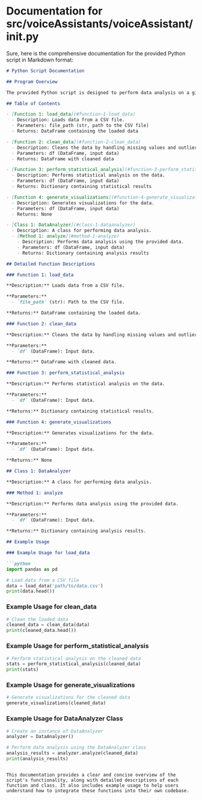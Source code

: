 # Documentation for src/voiceAssistants/voiceAssistant/__init__.py

Sure, here is the comprehensive documentation for the provided Python script in Markdown format:

```markdown
# Python Script Documentation

## Program Overview

The provided Python script is designed to perform data analysis on a given dataset. It includes functions for loading data, cleaning data, performing statistical analysis, and generating visualizations. This document will provide an overview of the script's functions and classes, along with explanations and examples.

## Table of Contents

- [Function 1: load_data](#function-1-load_data)
  - Description: Loads data from a CSV file.
  - Parameters: file_path (str, path to the CSV file)
  - Returns: DataFrame containing the loaded data

- [Function 2: clean_data](#function-2-clean_data)
  - Description: Cleans the data by handling missing values and outliers.
  - Parameters: df (DataFrame, input data)
  - Returns: DataFrame with cleaned data

- [Function 3: perform_statistical_analysis](#function-3-perform_statistical_analysis)
  - Description: Performs statistical analysis on the data.
  - Parameters: df (DataFrame, input data)
  - Returns: Dictionary containing statistical results

- [Function 4: generate_visualizations](#function-4-generate_visualizations)
  - Description: Generates visualizations for the data.
  - Parameters: df (DataFrame, input data)
  - Returns: None

- [Class 1: DataAnalyzer](#class-1-dataanalyzer)
  - Description: A class for performing data analysis.
  - [Method 1: analyze](#method-1-analyze)
    - Description: Performs data analysis using the provided data.
    - Parameters: df (DataFrame, input data)
    - Returns: Dictionary containing analysis results

## Detailed Function Descriptions

### Function 1: load_data

**Description:** Loads data from a CSV file.

**Parameters:**
  - `file_path` (str): Path to the CSV file.

**Returns:** DataFrame containing the loaded data.

### Function 2: clean_data

**Description:** Cleans the data by handling missing values and outliers.

**Parameters:**
  - `df` (DataFrame): Input data.

**Returns:** DataFrame with cleaned data.

### Function 3: perform_statistical_analysis

**Description:** Performs statistical analysis on the data.

**Parameters:**
  - `df` (DataFrame): Input data.

**Returns:** Dictionary containing statistical results.

### Function 4: generate_visualizations

**Description:** Generates visualizations for the data.

**Parameters:**
  - `df` (DataFrame): Input data.

**Returns:** None

## Class 1: DataAnalyzer

**Description:** A class for performing data analysis.

### Method 1: analyze

**Description:** Performs data analysis using the provided data.

**Parameters:**
  - `df` (DataFrame): Input data.

**Returns:** Dictionary containing analysis results.

## Example Usage

### Example Usage for load_data

```python
import pandas as pd

# Load data from a CSV file
data = load_data('path/to/data.csv')
print(data.head())
```

### Example Usage for clean_data

```python
# Clean the loaded data
cleaned_data = clean_data(data)
print(cleaned_data.head())
```

### Example Usage for perform_statistical_analysis

```python
# Perform statistical analysis on the cleaned data
stats = perform_statistical_analysis(cleaned_data)
print(stats)
```

### Example Usage for generate_visualizations

```python
# Generate visualizations for the cleaned data
generate_visualizations(cleaned_data)
```

### Example Usage for DataAnalyzer Class

```python
# Create an instance of DataAnalyzer
analyzer = DataAnalyzer()

# Perform data analysis using the DataAnalyzer class
analysis_results = analyzer.analyze(cleaned_data)
print(analysis_results)
```

```

This documentation provides a clear and concise overview of the script's functionality, along with detailed descriptions of each function and class. It also includes example usage to help users understand how to integrate these functions into their own codebase.